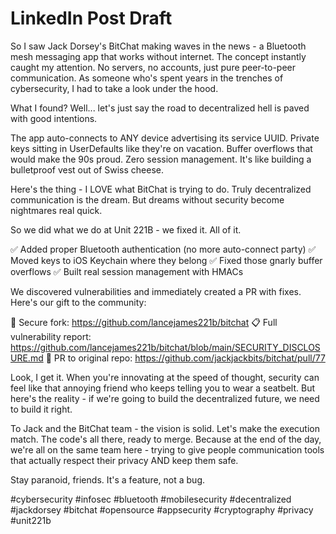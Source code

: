 # LinkedIn Post Draft

So I saw Jack Dorsey's BitChat making waves in the news - a Bluetooth mesh messaging app that works without internet. The concept instantly caught my attention. No servers, no accounts, just pure peer-to-peer communication. As someone who's spent years in the trenches of cybersecurity, I had to take a look under the hood.

What I found? Well... let's just say the road to decentralized hell is paved with good intentions.

The app auto-connects to ANY device advertising its service UUID. Private keys sitting in UserDefaults like they're on vacation. Buffer overflows that would make the 90s proud. Zero session management. It's like building a bulletproof vest out of Swiss cheese.

Here's the thing - I LOVE what BitChat is trying to do. Truly decentralized communication is the dream. But dreams without security become nightmares real quick.

So we did what we do at Unit 221B - we fixed it. All of it.

✅ Added proper Bluetooth authentication (no more auto-connect party)
✅ Moved keys to iOS Keychain where they belong
✅ Fixed those gnarly buffer overflows
✅ Built real session management with HMACs

We discovered vulnerabilities and immediately created a PR with fixes. Here's our gift to the community:

🔐 Secure fork: https://github.com/lancejames221b/bitchat
📋 Full vulnerability report: https://github.com/lancejames221b/bitchat/blob/main/SECURITY_DISCLOSURE.md
🤝 PR to original repo: https://github.com/jackjackbits/bitchat/pull/77

Look, I get it. When you're innovating at the speed of thought, security can feel like that annoying friend who keeps telling you to wear a seatbelt. But here's the reality - if we're going to build the decentralized future, we need to build it right. 

To Jack and the BitChat team - the vision is solid. Let's make the execution match. The code's all there, ready to merge. Because at the end of the day, we're all on the same team here - trying to give people communication tools that actually respect their privacy AND keep them safe.

Stay paranoid, friends. It's a feature, not a bug.

#cybersecurity #infosec #bluetooth #mobilesecurity #decentralized #jackdorsey #bitchat #opensource #appsecurity #cryptography #privacy #unit221b